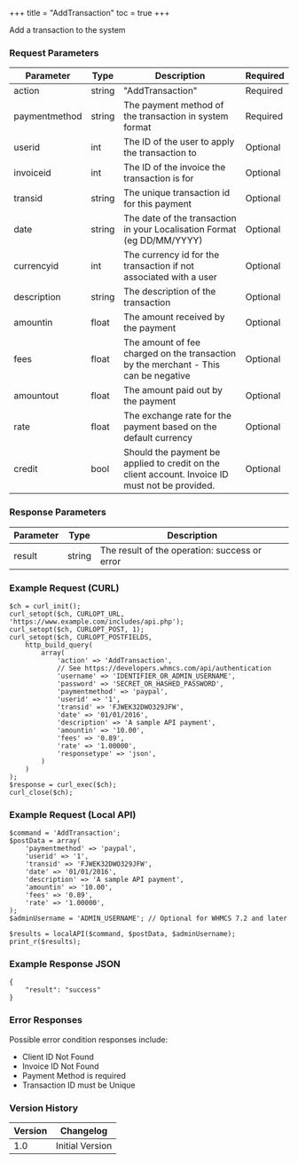 +++
title = "AddTransaction"
toc = true
+++

Add a transaction to the system

### Request Parameters

| Parameter | Type | Description | Required |
| --------- | ---- | ----------- | -------- |
| action | string | "AddTransaction" | Required |
| paymentmethod | string | The payment method of the transaction in system format | Required |
| userid | int | The ID of the user to apply the transaction to | Optional |
| invoiceid | int | The ID of the invoice the transaction is for | Optional |
| transid | string | The unique transaction id for this payment | Optional |
| date | string | The date of the transaction in your Localisation Format (eg DD/MM/YYYY) | Optional |
| currencyid | int | The currency id for the transaction if not associated with a user | Optional |
| description | string | The description of the transaction | Optional |
| amountin | float | The amount received by the payment | Optional |
| fees | float | The amount of fee charged on the transaction by the merchant - This can be negative | Optional |
| amountout | float | The amount paid out by the payment | Optional |
| rate | float | The exchange rate for the payment based on the default currency | Optional |
| credit | bool | Should the payment be applied to credit on the client account. Invoice ID must not be provided. | Optional |

### Response Parameters

| Parameter | Type | Description |
| --------- | ---- | ----------- |
| result | string | The result of the operation: success or error |


### Example Request (CURL)

```
$ch = curl_init();
curl_setopt($ch, CURLOPT_URL, 'https://www.example.com/includes/api.php');
curl_setopt($ch, CURLOPT_POST, 1);
curl_setopt($ch, CURLOPT_POSTFIELDS,
    http_build_query(
        array(
            'action' => 'AddTransaction',
            // See https://developers.whmcs.com/api/authentication
            'username' => 'IDENTIFIER_OR_ADMIN_USERNAME',
            'password' => 'SECRET_OR_HASHED_PASSWORD',
            'paymentmethod' => 'paypal',
            'userid' => '1',
            'transid' => 'FJWEK32DWO329JFW',
            'date' => '01/01/2016',
            'description' => 'A sample API payment',
            'amountin' => '10.00',
            'fees' => '0.89',
            'rate' => '1.00000',
            'responsetype' => 'json',
        )
    )
);
$response = curl_exec($ch);
curl_close($ch);
```


### Example Request (Local API)

```
$command = 'AddTransaction';
$postData = array(
    'paymentmethod' => 'paypal',
    'userid' => '1',
    'transid' => 'FJWEK32DWO329JFW',
    'date' => '01/01/2016',
    'description' => 'A sample API payment',
    'amountin' => '10.00',
    'fees' => '0.89',
    'rate' => '1.00000',
);
$adminUsername = 'ADMIN_USERNAME'; // Optional for WHMCS 7.2 and later

$results = localAPI($command, $postData, $adminUsername);
print_r($results);
```


### Example Response JSON

```
{
    "result": "success"
}
```


### Error Responses

Possible error condition responses include:

* Client ID Not Found
* Invoice ID Not Found
* Payment Method is required
* Transaction ID must be Unique


### Version History

| Version | Changelog |
| ------- | --------- |
| 1.0 | Initial Version |
